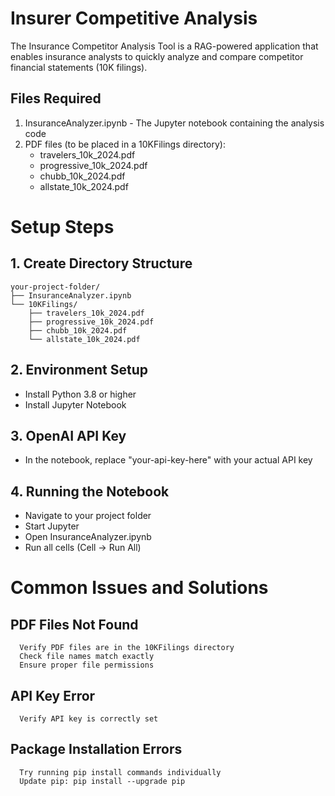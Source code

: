 # Insurer Competitive Analysis
The Insurance Competitor Analysis Tool is a RAG-powered application that enables insurance analysts to quickly analyze and compare competitor financial statements (10K filings).

## Files Required
1. InsuranceAnalyzer.ipynb - The Jupyter notebook containing the analysis code
2. PDF files (to be placed in a 10KFilings directory):
      - travelers_10k_2024.pdf
      - progressive_10k_2024.pdf
      - chubb_10k_2024.pdf
      - allstate_10k_2024.pdf

# Setup Steps

## 1. Create Directory Structure
    your-project-folder/
    ├── InsuranceAnalyzer.ipynb
    └── 10KFilings/
        ├── travelers_10k_2024.pdf
        ├── progressive_10k_2024.pdf
        ├── chubb_10k_2024.pdf
        └── allstate_10k_2024.pdf

## 2. Environment Setup
  - Install Python 3.8 or higher
  - Install Jupyter Notebook

## 3. OpenAI API Key
  - In the notebook, replace "your-api-key-here" with your actual API key

## 4. Running the Notebook
  - Navigate to your project folder
  - Start Jupyter
  - Open InsuranceAnalyzer.ipynb
  - Run all cells (Cell → Run All)

# Common Issues and Solutions

## PDF Files Not Found

      Verify PDF files are in the 10KFilings directory
      Check file names match exactly
      Ensure proper file permissions

## API Key Error

      Verify API key is correctly set

## Package Installation Errors

      Try running pip install commands individually
      Update pip: pip install --upgrade pip
